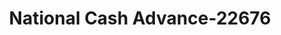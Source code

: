 ---
f_zip-code: 16148
f_state-code: PA
title: National Cash Advance-22676
f_phone: 724-347-0561
f_city-only: Hermitage
f_address: 2990 East State Street Hermitage
f_location-unique-id: '22676'
slug: national-cash-advance-22676
updated-on: '2024-05-30T13:46:58.046Z'
created-on: '2024-05-30T13:36:59.803Z'
published-on: '2024-05-30T13:54:32.469Z'
f_city-state: cms/city/hermitage-pa.md
f_company: cms/company/national-cash-advance.md
f_state: cms/state/pennsylvania.md
layout: '[payday-loan].html'
tags: payday-loan
---